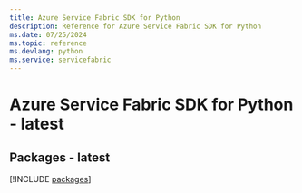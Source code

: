 ```yaml
---
title: Azure Service Fabric SDK for Python
description: Reference for Azure Service Fabric SDK for Python
ms.date: 07/25/2024
ms.topic: reference
ms.devlang: python
ms.service: servicefabric
---
```

# Azure Service Fabric SDK for Python - latest
## Packages - latest
[!INCLUDE [packages](service-fabric-index.md)]